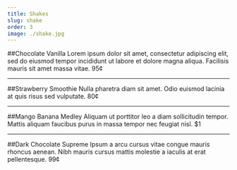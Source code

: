 ```yaml
---
title: Shakes
slug: shake
order: 3
image: ./shake.jpg
---
```


##Chocolate Vanilla
Lorem ipsum dolor sit amet, consectetur adipiscing elit, sed do eiusmod tempor incididunt ut labore et dolore magna aliqua. Facilisis mauris sit amet massa vitae.
<span>95¢</span>

---

##Strawberry Smoothie
Nulla pharetra diam sit amet. Odio euismod lacinia at quis risus sed vulputate.
<span>80¢</span>

---

##Mango Banana Medley
Aliquam ut porttitor leo a diam sollicitudin tempor. Mattis aliquam faucibus purus in massa tempor nec feugiat nisl.
<span>\$1</span>

---

##Dark Chocolate Supreme
Ipsum a arcu cursus vitae congue mauris rhoncus aenean. Nibh mauris cursus mattis molestie a iaculis at erat pellentesque.
<span>99¢</span>
